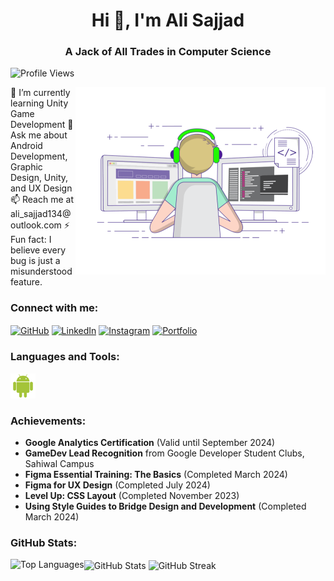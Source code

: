 <h1 align="center">Hi 👋, I'm Ali Sajjad</h1> <h3 align="center">A Jack of All Trades in Computer Science</h3> <p align="left"> <img src="https://komarev.com/ghpvc/?username=Chali134&label=Profile%20views&color=0e75b6&style=flat" alt="Profile Views" /> </p> <img align="right" alt="Coding" width="400" src="https://github.com/KhaqanNasir/KhaqanNasir/blob/main/coding-freak.gif">
🔭 I’m currently learning Unity Game Development
💬 Ask me about Android Development, Graphic Design, Unity, and UX Design
📫 Reach me at ali_sajjad134@outlook.com
⚡ Fun fact: I believe every bug is just a misunderstood feature.
<h3 align="left">Connect with me:</h3> <p align="left"> <a href="https://github.com/Chali134" target="_blank"><img align="center" src="https://raw.githubusercontent.com/rahuldkjain/github-profile-readme-generator/master/src/images/icons/Social/github.svg" alt="GitHub" height="30" width="40" /></a> <a href="https://www.linkedin.com/in/ali-sajjad-4007511ba/" target="_blank"><img align="center" src="https://raw.githubusercontent.com/rahuldkjain/github-profile-readme-generator/master/src/images/icons/Social/linked-in-alt.svg" alt="LinkedIn" height="30" width="40" /></a> <a href="https://www.instagram.com/_ali_raw/" target="_blank"><img align="center" src="https://raw.githubusercontent.com/rahuldkjain/github-profile-readme-generator/master/src/images/icons/Social/instagram.svg" alt="Instagram" height="30" width="40" /></a> <a href="https://ali-sajjad.framer.website/" target="_blank"><img align="center" src="https://img.icons8.com/ios-filled/50/000000/domain.png" alt="Portfolio" height="30" width="40" /></a> </p>
<h3 align="left">Languages and Tools:</h3> <p align="left"> <img src="https://raw.githubusercontent.com/devicons/devicon/master/icons/android/android-original.svg" alt="Android" width="40" height="40"/> <!-- Include all logos from the provided image here --> </p>
<h3 align="left">Achievements:</h3> <ul> <li><b>Google Analytics Certification</b> (Valid until September 2024)</li> <li><b>GameDev Lead Recognition</b> from Google Developer Student Clubs, Sahiwal Campus</li> <li><b>Figma Essential Training: The Basics</b> (Completed March 2024)</li> <li><b>Figma for UX Design</b> (Completed July 2024)</li> <li><b>Level Up: CSS Layout</b> (Completed November 2023)</li> <li><b>Using Style Guides to Bridge Design and Development</b> (Completed March 2024)</li> </ul>
<h3 align="left">GitHub Stats:</h3> <p> <img align="left" src="https://github-readme-stats.vercel.app/api/top-langs?username=Chali134&show_icons=true&locale=en&layout=compact" alt="Top Languages" /> <img align="center" src="https://github-readme-stats.vercel.app/api?username=Chali134&show_icons=true&locale=en" alt="GitHub Stats" /> <img align="center" src="https://github-readme-streak-stats.herokuapp.com/?user=Chali134" alt="GitHub Streak" /> </p>
